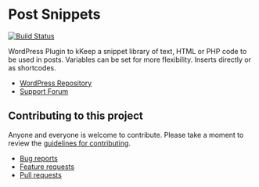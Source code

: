 # Post Snippets

[![Build Status](https://travis-ci.org/artstorm/post-snippets.png?branch=develop)](https://travis-ci.org/artstorm/post-snippets)

WordPress Plugin to kKeep a snippet library of text, HTML or PHP code to be used in posts. Variables can be set for more flexibility. Inserts directly or as shortcodes.

* [WordPress Repository](http://wordpress.org/extend/plugins/post-snippets/)
* [Support Forum](http://wordpress.org/support/plugin/post-snippets)

## Contributing to this project

Anyone and everyone is welcome to contribute. Please take a moment to
review the [guidelines for contributing](CONTRIBUTING.md).

* [Bug reports](CONTRIBUTING.md#bugs)
* [Feature requests](CONTRIBUTING.md#features)
* [Pull requests](CONTRIBUTING.md#pull-requests)
